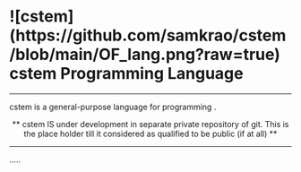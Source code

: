 <p align="center">
   <h1> <b> ![cstem](https://github.com/samkrao/cstem/blob/main/OF_lang.png?raw=true) cstem Programming Language</b> </h1>
</p>



<hr>


cstem is a general-purpose language for programming .

<p align="center">  ** cstem IS under development in separate private repository of git.  This is the place holder till it considered as qualified to be public (if at all)  **  </p>

<hr>



.....
